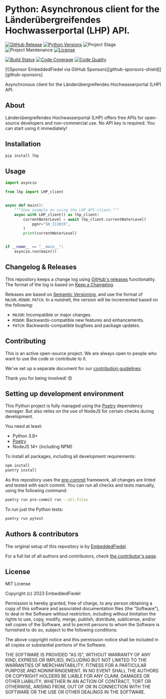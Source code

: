 # Python: Asynchronous client for the Länderübergreifendes Hochwasserportal (LHP) API.

[![GitHub Release][releases-shield]][releases]
[![Python Versions][python-versions-shield]][pypi]
![Project Stage][project-stage-shield]
![Project Maintenance][maintenance-shield]
[![License][license-shield]](LICENSE.md)

[![Build Status][build-shield]][build]
[![Code Coverage][codecov-shield]][codecov]
[![Code Quality][code-quality-shield]][code-quality]

[![Sponsor EmbeddedFiedel via GitHub Sponsors][github-sponsors-shield]][github-sponsors]

Asynchronous client for the Länderübergreifendes Hochwasserportal (LHP) API.

## About

Länderübergreifendes Hochwasserportal (LHP) offers free APIs for open-source developers and
non-commercial use. No API key is required. You can start using it immediately!

## Installation

```bash
pip install lhp
```

## Usage

```python
import asyncio

from lhp import LHP_client


async def main():
    """Show example on using the LHP API client."""
    async with LHP_client() as lhp_client:
        currentWaterLevel = await lhp_client.currentWaterLevel(
            pgnr="SH_111015",
        )
        print(currentWaterLevel)


if __name__ == "__main__":
    asyncio.run(main())
```

## Changelog & Releases

This repository keeps a change log using [GitHub's releases][releases]
functionality. The format of the log is based on
[Keep a Changelog][keepchangelog].

Releases are based on [Semantic Versioning][semver], and use the format
of `MAJOR.MINOR.PATCH`. In a nutshell, the version will be incremented
based on the following:

- `MAJOR`: Incompatible or major changes.
- `MINOR`: Backwards-compatible new features and enhancements.
- `PATCH`: Backwards-compatible bugfixes and package updates.

## Contributing

This is an active open-source project. We are always open to people who want to
use the code or contribute to it.

We've set up a separate document for our
[contribution guidelines](CONTRIBUTING.md).

Thank you for being involved! :heart_eyes:

## Setting up development environment

This Python project is fully managed using the [Poetry][poetry] dependency
manager. But also relies on the use of NodeJS for certain checks during
development.

You need at least:

- Python 3.8+
- [Poetry][poetry-install]
- NodeJS 14+ (including NPM)

To install all packages, including all development requirements:

```bash
npm install
poetry install
```

As this repository uses the [pre-commit][pre-commit] framework, all changes
are linted and tested with each commit. You can run all checks and tests
manually, using the following command:

```bash
poetry run pre-commit run --all-files
```

To run just the Python tests:

```bash
poetry run pytest
```

## Authors & contributors

The original setup of this repository is by [EmbeddedFiedel].

For a full list of all authors and contributors,
check [the contributor's page][contributors].

## License

MIT License

Copyright (c) 2023 EmbeddedFiedel

Permission is hereby granted, free of charge, to any person obtaining a copy
of this software and associated documentation files (the "Software"), to deal
in the Software without restriction, including without limitation the rights
to use, copy, modify, merge, publish, distribute, sublicense, and/or sell
copies of the Software, and to permit persons to whom the Software is
furnished to do so, subject to the following conditions:

The above copyright notice and this permission notice shall be included in all
copies or substantial portions of the Software.

THE SOFTWARE IS PROVIDED "AS IS", WITHOUT WARRANTY OF ANY KIND, EXPRESS OR
IMPLIED, INCLUDING BUT NOT LIMITED TO THE WARRANTIES OF MERCHANTABILITY,
FITNESS FOR A PARTICULAR PURPOSE AND NONINFRINGEMENT. IN NO EVENT SHALL THE
AUTHORS OR COPYRIGHT HOLDERS BE LIABLE FOR ANY CLAIM, DAMAGES OR OTHER
LIABILITY, WHETHER IN AN ACTION OF CONTRACT, TORT OR OTHERWISE, ARISING FROM,
OUT OF OR IN CONNECTION WITH THE SOFTWARE OR THE USE OR OTHER DEALINGS IN THE
SOFTWARE.

[build-shield]: https://github.com/embeddedfiedel/python-lhp/actions/workflows/tests.yaml/badge.svg
[build]: https://github.com/embeddedfiedel/python-lhp/actions/workflows/tests.yaml
[code-quality-shield]: https://img.shields.io/lgtm/grade/python/g/embeddedfiedel/python-lhp.svg?logo=lgtm&logoWidth=18
[code-quality]: https://lgtm.com/projects/g/embeddedfiedel/python-lhp/context:python
[codecov-shield]: https://codecov.io/gh/embeddedfiedel/python-lhp/branch/master/graph/badge.svg
[codecov]: https://codecov.io/gh/embeddedfiedel/python-lhp
[contributors]: https://github.com/embeddedfiedel/python-lhp/graphs/contributors
[embeddedfiedel]: https://github.com/embeddedfiedel
[keepchangelog]: http://keepachangelog.com/en/1.0.0/
[license-shield]: https://img.shields.io/github/license/embeddedfiedel/python-lhp.svg
[maintenance-shield]: https://img.shields.io/badge/maintained-yes-brightgreen.svg
[poetry-install]: https://python-poetry.org/docs/#installation
[poetry]: https://python-poetry.org
[pre-commit]: https://pre-commit.com/
[project-stage-shield]: https://img.shields.io/badge/Project%20Stage-Concept-red.svg
[pypi]: https://pypi.org/project/lhp/
[python-versions-shield]: https://img.shields.io/pypi/pyversions/lhp
[releases-shield]: https://img.shields.io/github/release/embeddedfiedel/python-lhp.svg
[releases]: https://github.com/embeddedfiedel/python-lhp/releases
[semver]: http://semver.org/spec/v2.0.0.html
